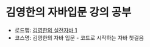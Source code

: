 # 김영한의 자바입문 강의 공부
- 로드맵: [김영한의 실전자바 1](https://www.inflearn.com/roadmaps/744)
- 코스명: 김영한의 자바 입문 - 코드로 시작하는 자바 첫걸음
